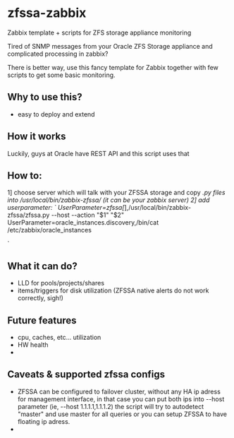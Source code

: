# zfssa-zabbix
Zabbix template + scripts for ZFS storage appliance monitoring

Tired of SNMP messages from your Oracle ZFS Storage appliance and complicated processing in zabbix?

There is better way, use this fancy template for Zabbix together with few scripts to get some basic monitoring.

## Why to use this?
- easy to deploy and extend

## How it works

Luckily, guys at Oracle have REST API and this script uses that

## How to:

1] choose server which will talk with your ZFSSA storage and copy *.py files into /usr/local/bin/zabbix-zfssa/ (it can be your zabbix server)
2] add userparameter:
`
UserParameter=zfssa[*],/usr/local/bin/zabbix-zfssa/zfssa.py --host <ip> --action "$1" "$2"
UserParameter=oracle_instances.discovery,/bin/cat /etc/zabbix/oracle_instances

`
## What it can do?

- LLD for pools/projects/shares
- items/triggers for disk utilization (ZFSSA native alerts do not work correctly, sigh!)

## Future features

- cpu, caches, etc... utilization
- HW health
- 

## Caveats & supported zfssa configs

- ZFSSA can be configured to failover cluster, without any HA ip adress for management interface, in that case you can put both ips into --host parameter (ie, --host 1.1.1.1,1.1.1.2) the script will try to autodetect "master" and use master for all queries or you can setup ZFSSA to have floating ip adress.
- 
